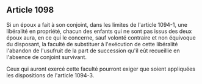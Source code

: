 Article 1098
----
Si un époux a fait à son conjoint, dans les limites de l'article 1094-1, une
libéralité en propriété, chacun des enfants qui ne sont pas issus des deux époux
aura, en ce qui le concerne, sauf volonté contraire et non équivoque du
disposant, la faculté de substituer à l'exécution de cette libéralité l'abandon
de l'usufruit de la part de succession qu'il eût recueillie en l'absence de
conjoint survivant.

Ceux qui auront exercé cette faculté pourront exiger que soient appliquées les
dispositions de l'article 1094-3.

